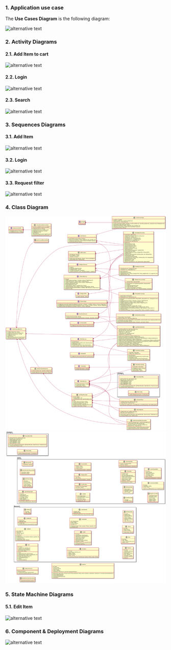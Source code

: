 ### 1. Application use case
The **Use Cases Diagram** is the following diagram:

![alternative text](http://www.plantuml.com/plantuml/proxy?cache=no&src=https://raw.githubusercontent.com/stroitel201/techshop/master/docs/uml/use-case.puml)

### 2. Activity Diagrams
#### 2.1. Add Item to cart

![alternative text](http://www.plantuml.com/plantuml/proxy?cache=no&src=https://raw.githubusercontent.com/stroitel201/techshop/master/docs/uml/activity/add-to-cart.puml)
#### 2.2. Login

![alternative text](http://www.plantuml.com/plantuml/proxy?cache=no&src=https://raw.githubusercontent.com/stroitel201/techshop/master/docs/uml/activity/login.puml)
#### 2.3. Search

![alternative text](http://www.plantuml.com/plantuml/proxy?cache=no&src=https://raw.githubusercontent.com/stroitel201/techshop/master/docs/uml/activity/search.puml)

### 3. Sequences Diagrams
#### 3.1. Add Item

![alternative text](http://www.plantuml.com/plantuml/proxy?cache=no&src=https://raw.githubusercontent.com/stroitel201/techshop/master/docs/uml/sequence/add-item.puml)
#### 3.2. Login

![alternative text](http://www.plantuml.com/plantuml/proxy?cache=no&src=https://raw.githubusercontent.com/stroitel201/techshop/master/docs/uml/sequence/login.puml)
#### 3.3. Request filter

![alternative text](http://www.plantuml.com/plantuml/proxy?cache=no&src=https://raw.githubusercontent.com/stroitel201/techshop/master/docs/uml/sequence/requestFilter.puml)

### 4. Class Diagram
<img src="class_diagram.png">
<img src="class_diagram_2.png">


### 5. State Machine Diagrams
#### 5.1. Edit Item

![alternative text](http://www.plantuml.com/plantuml/proxy?cache=no&src=https://raw.githubusercontent.com/stroitel201/techshop/master/docs/uml/state_edit_file.puml)

### 6. Component & Deployment Diagrams

![alternative text](http://www.plantuml.com/plantuml/proxy?cache=no&src=https://raw.githubusercontent.com/stroitel201/techshop/master/docs/uml/deployment.puml)